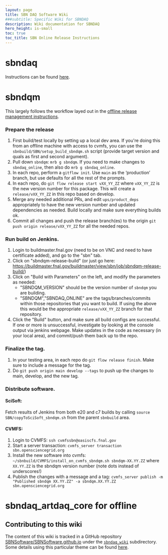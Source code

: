 ```yaml
---
layout: page
title: SBN DAQ Software Wiki
###subtitle: Specific Wiki for SBNDAQ
description: Wiki documentation for SBNDAQ
hero_height: is-small
toc: true
toc_title: SBN Online Release Instructions
---
```


sbndaq
=====================================
Instructions can be found [here](Installation.md).


sbndqm
=====================================
This largely follows the workflow layed out in the [offline release management instructions](https://sbnsoftware.github.io/AnalysisInfrastructure/rm.html).

### Prepare the release
1. First build/test locally by setting up a local dev area. If you're doing this from an offline machine with access to cvmfs, you can use the `sbnbuild/SBN/setup_build_sbndqm.sh` script (provide target version and quals as first and second argument).
2. Pull down `sbndqm`: `mrb g sbndqm`. If you need to make changes to `sbndaq_online`, then also do `mrb g sbndaq_online`.
3. In each repo, perform a `gitflow init`. Use `main` as the ‘production’ branch, but use defaults for all the rest of the prompts.
4. In each repo, do `git flow release start vXX_YY_ZZ` where `vXX_YY_ZZ` is the new version number for this package. This will create a `release/vXX_YY_ZZ` in this repo based on develop.
5. Merge any needed additional PRs, and edit `ups/product_deps` appropriately to have the new version number and updated dependencies as needed. Build locally and make sure everything builds ok.
6. Commit all changes and push the release branch(es) to the origin `git push origin release/vXX_YY_ZZ` for all the needed repos.

### Run build on Jenkins.
1. Login to buildmaster.fnal.gov (need to be on VNC and need to have certificate added), and go to the "sbn" tab.
2. Click on "sbndqm-release-build" (or just go here: https://buildmaster.fnal.gov/buildmaster/view/sbn/job/sbndqm-release-build/)
3. Click on "Build with Parameters" on the left, and modify the parameters as needed:
   - "SBNDQM_VERSION" should be the version number of `sbndqm` you are building.
   - "SBNDQM","SBNDAQ_ONLINE" are the tags/branches/commits within those repositories that you want to build. If using the above this would be the appropriate `release/vXX_YY_ZZ` branch for that repository.
4. Click the "Build" button, and make sure all build configs are successful. If one or more is unsuccessful, investigate by looking at the console output via jenkins webpage. Make updates in the code as necessary (in your local area), and commit/push them back up to the repo.

### Finalize the tag.
1. In your testing area, in each repo do `git flow release finish`. Make sure to include a message for the tag.
2. Do `git push origin main develop --tags` to push up the changes to main, develop, and the new tag.

### Distribute software.
#### SciSoft:
Fetch results of Jenkins from both e20 and c7 builds by calling `source SBN/copyToSciSoft_sbndqm.sh` from the parent `sbnbuild` area.

#### CVMFS:
1. Login to CVMFS: `ssh cvmfssbn@oasiscfs.fnal.gov`
2. Start a server transaction: `cvmfs_server transaction sbn.opensciencegrid.org`
3. Install the new software into cvmfs: `~/sbnbuild/CVMFS/install_on_cvmfs_sbndqm.sh sbndqm-XX.YY.ZZ` where `XX.YY.ZZ` is the sbndqm version number (note dots instead of underscores!)
4. Publish the changes with a message and a tag: `cvmfs_server publish -m "Published sbndqm XX.YY.ZZ" -a sbndqm.XX.YY.ZZ sbn.opensciencegrid.org`


sbndaq_artdaq_core for offline
=====================================





Contributing to this wiki
----------------------------------------------


The content of this wiki is tracked in a GitHub repository [SBNSoftware/SBNSoftware.github.io](https://github.com/SBNSoftware/SBNSoftware.github.io)
under the
[`sbndaq_wiki`](https://github.com/SBNSoftware/SBNSoftware.github.io/tree/master/sbndaq_wiki)
subdirectory. Some details using this particular theme can be found [here](https://github.com/chrisrhymes/bulma-clean-theme).
